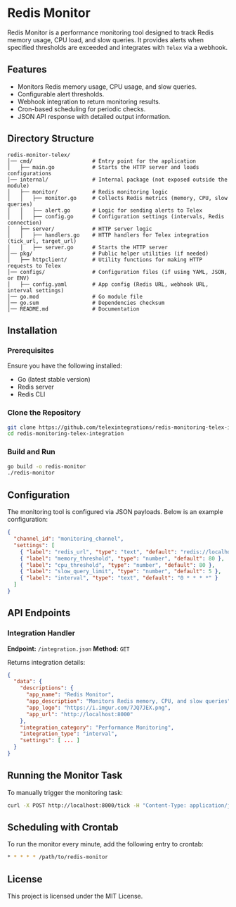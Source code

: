 # Redis Monitor

Redis Monitor is a performance monitoring tool designed to track Redis memory usage, CPU load, and slow queries. It provides alerts when specified thresholds are exceeded and integrates with `Telex` via a webhook.

## Features
- Monitors Redis memory usage, CPU usage, and slow queries.
- Configurable alert thresholds.
- Webhook integration to return monitoring results.
- Cron-based scheduling for periodic checks.
- JSON API response with detailed output information.

## Directory Structure
```
redis-monitor-telex/
│── cmd/                   # Entry point for the application
│   ├── main.go            # Starts the HTTP server and loads configurations
│── internal/              # Internal package (not exposed outside the module)
│   ├── monitor/           # Redis monitoring logic
│   │   ├── monitor.go     # Collects Redis metrics (memory, CPU, slow queries)
│   │   ├── alert.go       # Logic for sending alerts to Telex
│   │   ├── config.go      # Configuration settings (intervals, Redis connection)
│   ├── server/            # HTTP server logic
│   │   ├── handlers.go    # HTTP handlers for Telex integration (tick_url, target_url)
│   │   ├── server.go      # Starts the HTTP server
│── pkg/                   # Public helper utilities (if needed)
│   ├── httpclient/        # Utility functions for making HTTP requests to Telex
│── configs/               # Configuration files (if using YAML, JSON, or ENV)
│   ├── config.yaml        # App config (Redis URL, webhook URL, interval settings)
│── go.mod                 # Go module file
│── go.sum                 # Dependencies checksum
│── README.md              # Documentation

```

## Installation
### Prerequisites
Ensure you have the following installed:
- Go (latest stable version)
- Redis server
- Redis CLI

### Clone the Repository
```sh
git clone https://github.com/telexintegrations/redis-monitoring-telex-integration.git
cd redis-monitoring-telex-integration
```

### Build and Run
```sh
go build -o redis-monitor
./redis-monitor
```

## Configuration
The monitoring tool is configured via JSON payloads. Below is an example configuration:

```json
{
  "channel_id": "monitoring_channel",
  "settings": [
    { "label": "redis_url", "type": "text", "default": "redis://localhost:6379" },
    { "label": "memory_threshold", "type": "number", "default": 80 },
    { "label": "cpu_threshold", "type": "number", "default": 80 },
    { "label": "slow_query_limit", "type": "number", "default": 5 },
    { "label": "interval", "type": "text", "default": "0 * * * *" }
  ]
}
```

## API Endpoints
### Integration Handler
**Endpoint:** `/integration.json`
**Method:** `GET`

Returns integration details:
```json
{
  "data": {
    "descriptions": {
      "app_name": "Redis Monitor",
      "app_description": "Monitors Redis memory, CPU, and slow queries",
      "app_logo": "https://i.imgur.com/7JQ7JEX.png",
      "app_url": "http://localhost:8000"
    },
    "integration_category": "Performance Monitoring",
    "integration_type": "interval",
    "settings": [ ... ]
  }
}
```

## Running the Monitor Task
To manually trigger the monitoring task:
```sh
curl -X POST http://localhost:8000/tick -H "Content-Type: application/json" -d '{"channel_id": "monitoring_channel"}'
```

## Scheduling with Crontab
To run the monitor every minute, add the following entry to crontab:
```sh
* * * * * /path/to/redis-monitor
```

## License
This project is licensed under the MIT License.




